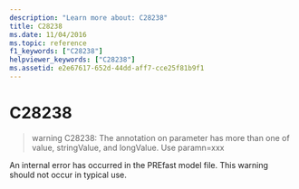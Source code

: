 ```yaml
---
description: "Learn more about: C28238"
title: C28238
ms.date: 11/04/2016
ms.topic: reference
f1_keywords: ["C28238"]
helpviewer_keywords: ["C28238"]
ms.assetid: e2e67617-652d-44dd-aff7-cce25f81b9f1
---
```

# C28238

> warning C28238: The annotation on parameter has more than one of value, stringValue, and longValue. Use paramn=xxx

An internal error has occurred in the PREfast model file. This warning should not occur in typical use.
